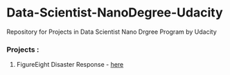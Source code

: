 # Data-Scientist-NanoDegree-Udacity
Repository for Projects in Data Scientist Nano Drgree Program by Udacity

### Projects :
1. FigureEight Disaster Response - [here](https://github.com/arpank97/Data-Scientist-NanoDegree-Udacity/tree/master/FigureEight%20-%20Disaster%20Response)
